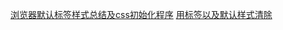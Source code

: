 [浏览器默认标签样式总结及css初始化程序](https://www.cnblogs.com/madman-dong/p/5866286.html)
[用标签以及默认样式清除](https://www.cnblogs.com/chosen-man/p/6684674.html)